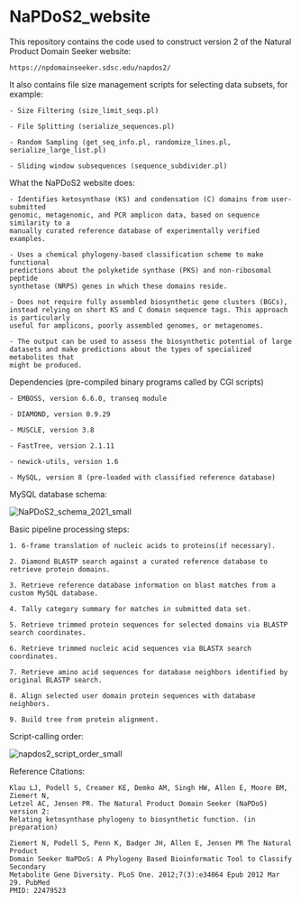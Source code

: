 # NaPDoS2_website
This repository contains the code used to construct version 2 of the Natural Product Domain Seeker website:

	https://npdomainseeker.sdsc.edu/napdos2/
  
  It also contains file size management scripts for selecting data subsets, for example:
  
  	- Size Filtering (size_limit_seqs.pl)
	
	- File Splitting (serialize_sequences.pl)
	
	- Random Sampling (get_seq_info.pl, randomize_lines.pl, serialize_large_list.pl)
	
	- Sliding window subsequences (sequence_subdivider.pl)
		
What the NaPDoS2 website does:

	- Identifies ketosynthase (KS) and condensation (C) domains from user-submitted 
	genomic, metagenomic, and PCR amplicon data, based on sequence similarity to a 
	manually curated reference database of experimentally verified examples.
	
	- Uses a chemical phylogeny-based classification scheme to make functional
	predictions about the polyketide synthase (PKS) and non-ribosomal peptide
	synthetase (NRPS) genes in which these domains reside.
	
	- Does not require fully assembled biosynthetic gene clusters (BGCs), 
	instead relying on short KS and C domain sequence tags. This approach is particularly 
	useful for amplicons, poorly assembled genomes, or metagenomes.
	
	- The output can be used to assess the biosynthetic potential of large
	datasets and make predictions about the types of specialized metabolites that
	might be produced.
  
  Dependencies (pre-compiled binary programs called by CGI scripts)
	
	- EMBOSS, version 6.6.0, transeq module
	
	- DIAMOND, version 0.9.29
	
	- MUSCLE, version 3.8
	
	- FastTree, version 2.1.11
	
	- newick-utils, version 1.6
	
	- MySQL, version 8 (pre-loaded with classified reference database)
	
  MySQL database schema:
  
 ![NaPDoS2_schema_2021_small](https://user-images.githubusercontent.com/24737584/140801976-920fbe79-a962-4c23-af2a-347abc9313c2.png)

  Basic pipeline processing steps:
  
	1. 6-frame translation of nucleic acids to proteins(if necessary).
	
	2. Diamond BLASTP search against a curated reference database to retrieve protein domains.
	
	3. Retrieve reference database information on blast matches from a custom MySQL database.
	
	4. Tally category summary for matches in submitted data set.
	
	5. Retrieve trimmed protein sequences for selected domains via BLASTP search coordinates.
	
	6. Retrieve trimmed nucleic acid sequences via BLASTX search coordinates.
	
	7. Retrieve amino acid sequences for database neighbors identified by original BLASTP search.
	
	8. Align selected user domain protein sequences with database neighbors.
	
	9. Build tree from protein alignment.

  Script-calling order:
  
  ![napdos2_script_order_small](https://user-images.githubusercontent.com/24737584/140625623-f7516ab5-cbb5-4009-adcc-e26571246f92.png)

 
  Reference Citations:
  
	Klau LJ, Podell S, Creamer KE, Demko AM, Singh HW, Allen E, Moore BM, Ziemert N,
	Letzel AC, Jensen PR. The Natural Product Domain Seeker (NaPDoS) version 2:
	Relating ketosynthase phylogeny to biosynthetic function. (in preparation)

	Ziemert N, Podell S, Penn K, Badger JH, Allen E, Jensen PR The Natural Product
	Domain Seeker NaPDoS: A Phylogeny Based Bioinformatic Tool to Classify Secondary
	Metabolite Gene Diversity. PLoS One. 2012;7(3):e34064 Epub 2012 Mar 29. PubMed
	PMID: 22479523
    
